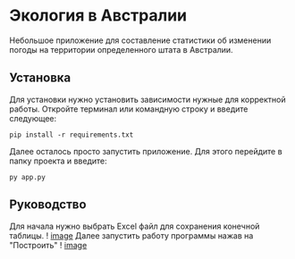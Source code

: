 # Экология в Австралии
Небольшое приложение для составление статистики об изменении погоды на территории определенного штата в Австралии.
## Установка
Для установки нужно установить зависимости нужные для корректной работы. Откройте терминал или командную строку и введите следующее:
```
pip install -r requirements.txt
```
Далее осталось просто запустить приложение. Для этого перейдите в папку проекта и введите:
```
py app.py
```
## Руководство 
Для начала нужно выбрать Excel файл для сохранения конечной таблицы.
!
[image](https://github.com/vladislavean/ecology-in-australia/assets/34402586/ab4b3929-9da5-409c-8fc5-d621df1f706b)
Далее запустить работу программы нажав на "Построить"
!
[image](https://github.com/vladislavean/ecology-in-australia/assets/34402586/24ed9908-b7a2-437c-ace0-e1e0d37d0ebd)


